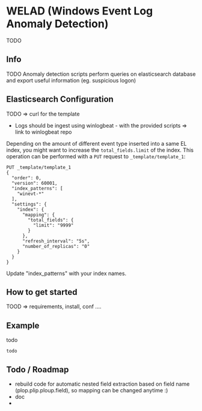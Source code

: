 WELAD (Windows Event Log Anomaly Detection)
============

TODO

Info
--------

TODO
Anomaly detection scripts perform queries on elasticsearch database and export useful information (eg. suspicious logon)

Elasticsearch Configuration
--------

TODO => curl for the template
 + Logs should be ingest using winlogbeat - with the provided scripts => link to winlogbeat repo

Depending on the amount of different event type inserted into a same EL index, you might want to increase the `total_fields.limit` of the index.
This operation can be performed with a `PUT` request to `_template/template_1`:

```
PUT _template/template_1
{
  "order": 0,
  "version": 60001,
  "index_patterns": [
    "winevt-*"
  ],
  "settings": {
    "index": {
      "mapping": {
        "total_fields": {
          "limit": "9999"
        }
      },
      "refresh_interval": "5s",
      "number_of_replicas": "0"
    }
  }
}
```

Update "index_patterns" with your index names.

How to get started
--------

TOOD => requirements, install, conf ....

Example 
--------

todo
```
todo
```

Todo / Roadmap 
--------
 - rebuild code for automatic nested field extraction based on field name (plop.plip.ploup.field), so mapping can be changed anytime :)
 - doc
 - 
